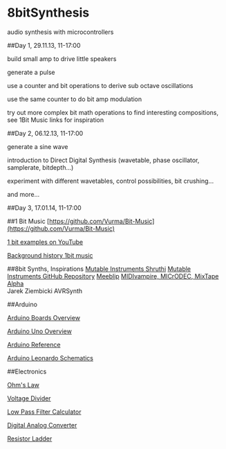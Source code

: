 8bitSynthesis
=============

audio synthesis with microcontrollers


##Day 1, 29.11.13, 11-17:00

build small amp to drive little speakers

generate a pulse

use a counter and bit operations to derive sub octave oscillations

use the same counter to do bit amp modulation

try out more complex bit math operations to find interesting compositions, see 1Bit Music links for inspiration

##Day 2, 06.12.13, 11-17:00

generate a sine wave

introduction to Direct Digital Synthesis (wavetable, phase oscillator, samplerate, bitdepth...)

experiment with different wavetables, control possibilities, bit crushing...

and more...   

##Day 3, 17.01.14, 11-17:00


##1 Bit Music
[https://github.com/Vurma/Bit-Music](https://github.com/Vurma/Bit-Music)

[1 bit examples on YouTube](http://www.youtube.com/watch?v=GtQdIYUtAHg)

[Background history 1bit music](http://countercomplex.blogspot.de/2011/10/algorithmic-symphonies-from-one-line-of.html)

##8bit Synths, Inspirations 
[Mutable Instruments Shruthi](http://mutable-instruments.net/)
[Mutable Instruments GitHub Repository](https://github.com/pichenettes)
[Meeblip](http://meeblip.com/)
[MIDIvampire, MICrODEC, MixTape Alpha](http://www.openmusiclabs.com/)	
Jarek Ziembicki AVRSynth

##Arduino

[Arduino Boards Overview](http://arduino.cc/en/Main/Products)

[Arduino Uno Overview](http://arduino.cc/en/Main/ArduinoBoardUno)

[Arduino Reference](http://arduino.cc/en/Reference/HomePage)

[Arduino Leonardo Schematics](http://arduino.cc/en/uploads/Main/arduino-leonardo-schematic_3b.pdf)

##Electronics

[Ohm's Law](http://en.wikipedia.org/wiki/Ohm%27s_law)

[Voltage Divider](http://en.wikipedia.org/wiki/Voltage_divider)

[Low Pass Filter Calculator](http://sim.okawa-denshi.jp/en/CRtool.php)

[Digital Analog Converter](http://en.wikipedia.org/wiki/Digital-to-analog_converter)

[Resistor Ladder](http://en.wikipedia.org/wiki/Resistor_ladder)
